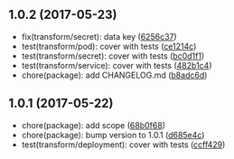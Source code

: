 <a name="1.0.2"></a>
## 1.0.2 (2017-05-23)

* fix(transform/secret): data key ([6256c37](https://github.com/RisingStack/anchor/commit/6256c37))
* test(transform/pod): cover with tests ([ce1214c](https://github.com/RisingStack/anchor/commit/ce1214c))
* test(transform/secret): cover with tests ([bc0d1f1](https://github.com/RisingStack/anchor/commit/bc0d1f1))
* test(transform/service): cover with tests ([482b1c4](https://github.com/RisingStack/anchor/commit/482b1c4))
* chore(package): add CHANGELOG.md ([b8adc6d](https://github.com/RisingStack/anchor/commit/b8adc6d))



<a name="1.0.1"></a>
## 1.0.1 (2017-05-22)

* chore(package): add scope ([68b0f68](https://github.com/RisingStack/anchor/commit/68b0f68))
* chore(package): bump version to 1.0.1 ([d685e4c](https://github.com/RisingStack/anchor/commit/d685e4c))
* test(transform/deployment): cover with tests ([ccff429](https://github.com/RisingStack/anchor/commit/ccff429))



